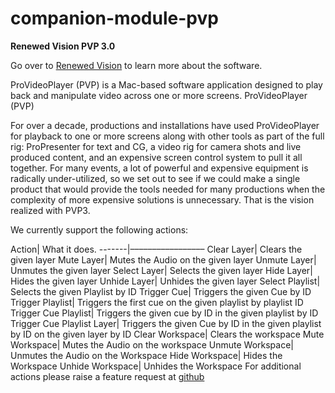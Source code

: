 # companion-module-pvp

**Renewed Vision PVP 3.0**

Go over to [Renewed Vision](https://renewedvision.com/provideoplayer/) to learn more about the software.

ProVideoPlayer (PVP) is a Mac-based software application designed to play back and manipulate video across one or more screens. ProVideoPlayer (PVP)

For over a decade, productions and installations have used ProVideoPlayer for playback to one or more screens along with other tools as part of the full rig: ProPresenter for text and CG, a video rig for camera shots and live produced content, and an expensive screen control system to pull it all together. For many events, a lot of powerful and expensive equipment is radically under-utilized, so we set out to see if we could make a single product that would provide the tools needed for many productions when the complexity of more expensive solutions is unnecessary. That is the vision realized with PVP3.

We currently support the following actions:

Action|	What it does.
-------|–––––––––––––––––
Clear Layer|	Clears the given layer
Mute Layer|	Mutes the Audio on the given layer
Unmute Layer|	Unmutes the given layer
Select Layer|	Selects the given layer
Hide Layer|	Hides the given layer
Unhide Layer|	Unhides the given layer
Select Playlist|	Selects the given Playlist by ID
Trigger Cue|	Triggers the given Cue by ID
Trigger Playlist|	Triggers the first cue on the given playlist by playlist ID
Trigger Cue Playlist|	Triggers the given cue by ID in the given playlist by ID
Trigger Cue Playlist Layer|	Triggers the given Cue by ID in the given playlist by ID on the given layer by ID
Clear Workspace|	Clears the workspace
Mute Workspace|	Mutes the Audio on the workspace
Unmute Workspace|	Unmutes the Audio on the Workspace
Hide Workspace|	Hides the Workspace
Unhide Workspace|	Unhides the Workspace
For additional actions please raise a feature request at [github](https://github.com/bitfocus/companion)
